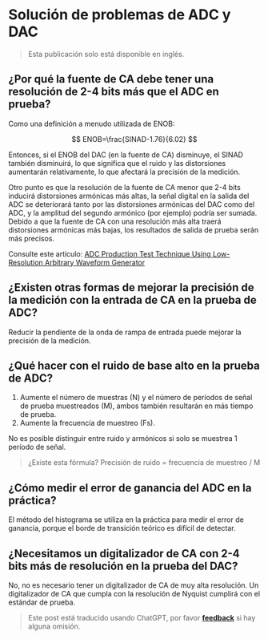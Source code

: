 # Solución de problemas de ADC y DAC

> Esta publicación solo está disponible en inglés.

## ¿Por qué la fuente de CA debe tener una resolución de 2-4 bits más que el ADC en prueba?

Como una definición a menudo utilizada de ENOB:

$$
ENOB=\frac{SINAD-1.76}{6.02}
$$

Entonces, si el ENOB del DAC (en la fuente de CA) disminuye, el SINAD también disminuirá, lo que significa que el ruido y las distorsiones aumentarán relativamente, lo que afectará la precisión de la medición.

Otro punto es que la resolución de la fuente de CA menor que 2-4 bits inducirá distorsiones armónicas más altas, la señal digital en la salida del ADC se deteriorará tanto por las distorsiones armónicas del DAC como del ADC, y la amplitud del segundo armónico (por ejemplo) podría ser sumada. Debido a que la fuente de CA con una resolución más alta traerá distorsiones armónicas más bajas, los resultados de salida de prueba serán más precisos.

Consulte este artículo: [ADC Production Test Technique Using Low-Resolution Arbitrary Waveform Generator](https://www.hindawi.com/journals/vlsi/2008/482159/)

## ¿Existen otras formas de mejorar la precisión de la medición con la entrada de CA en la prueba de ADC?

Reducir la pendiente de la onda de rampa de entrada puede mejorar la precisión de la medición.

## ¿Qué hacer con el ruido de base alto en la prueba de ADC?

1. Aumente el número de muestras (N) y el número de períodos de señal de prueba muestreados (M), ambos también resultarán en más tiempo de prueba.
2. Aumente la frecuencia de muestreo (Fs).

No es posible distinguir entre ruido y armónicos si solo se muestrea 1 período de señal.

> ¿Existe esta fórmula? Precisión de ruido = frecuencia de muestreo / M

## ¿Cómo medir el error de ganancia del ADC en la práctica?

El método del histograma se utiliza en la práctica para medir el error de ganancia, porque el borde de transición teórico es difícil de detectar.

## ¿Necesitamos un digitalizador de CA con 2-4 bits más de resolución en la prueba del DAC?

No, no es necesario tener un digitalizador de CA de muy alta resolución. Un digitalizador de CA que cumpla con la resolución de Nyquist cumplirá con el estándar de prueba.

> Este post está traducido usando ChatGPT, por favor [**feedback**](https://github.com/linyuxuanlin/Wiki_MkDocs/issues/new) si hay alguna omisión.